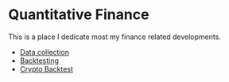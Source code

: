 # Quantitative Finance 

This is a place I dedicate most my finance related developments. 

- [Data collection](https://github.com/sweetscientist/quantitative_finance/blob/master/stock_data_collection.ipynb)
- [Backtesting](https://github.com/sweetscientist/quantitative_finance/blob/master/strat_dev_backtesting.ipynb)
- [Crypto Backtest](https://github.com/sweetscientist/quantitative_finance/blob/master/coin_backtesting.ipynb)
